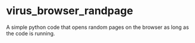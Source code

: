 # virus_browser_randpage
A simple python code that opens random pages on the browser as long as the code is running.
